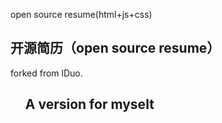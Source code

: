 
open source resume(html+js+css)

<h2>开源简历（open source resume）</h2>
forked from lDuo.

<ul>
<h2> A version for myselt</h2>
</ul>

